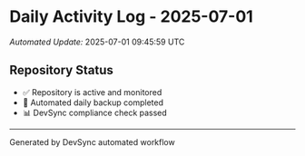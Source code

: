 # Daily Activity Log - 2025-07-01

*Automated Update:* 2025-07-01 09:45:59 UTC

## Repository Status
- ✅ Repository is active and monitored
- 🔄 Automated daily backup completed
- 📊 DevSync compliance check passed

---
Generated by DevSync automated workflow
